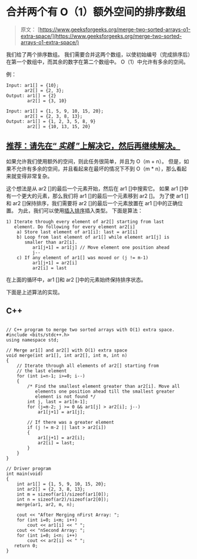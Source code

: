 # 合并两个有 O（1）额外空间的排序数组

> 原文： [https://www.geeksforgeeks.org/merge-two-sorted-arrays-o1-extra-space/](https://www.geeksforgeeks.org/merge-two-sorted-arrays-o1-extra-space/)

我们给了两个排序数组。 我们需要合并这两个数组，以使初始编号（完成排序后）在第一个数组中，而其余的数字在第二个数组中。 O（1）中允许有多余的空间。

例：

```
Input: ar1[] = {10};
       ar2[] = {2, 3};
Output: ar1[] = {2}
        ar2[] = {3, 10}  

Input: ar1[] = {1, 5, 9, 10, 15, 20};
       ar2[] = {2, 3, 8, 13};
Output: ar1[] = {1, 2, 3, 5, 8, 9}
        ar2[] = {10, 13, 15, 20} 

```

## [推荐：请先在“ ***实践*** ”上解决它，然后再继续解决。](https://practice.geeksforgeeks.org/problems/merge-two-sorted-arrays/0)

如果允许我们使用额外的空间，则此任务很简单，并且为 O（m + n）。 但是，如果不允许有多余的空间，并且看起来在最坏的情况下不到 O（m * n），那么看起来就变得非常复杂。

这个想法是从 ar2 []的最后一个元素开始，然后在 ar1 []中搜索它。 如果 ar1 []中有一个更大的元素，那么我们将 ar1 []的最后一个元素移到 ar2 []。 为了使 ar1 []和 ar2 []保持排序，我们需要将 ar2 []的最后一个元素放置在 ar1 []中的正确位置。 为此，我们可以使用[插入排序](http://geeksquiz.com/insertion-sort/)插入类型。 下面是算法：

```
1) Iterate through every element of ar2[] starting from last 
   element. Do following for every element ar2[i]
    a) Store last element of ar1[i]: last = ar1[i]
    b) Loop from last element of ar1[] while element ar1[j] is 
       smaller than ar2[i].
          ar1[j+1] = ar1[j] // Move element one position ahead
          j--
    c) If any element of ar1[] was moved or (j != m-1)
          ar1[j+1] = ar2[i] 
          ar2[i] = last  

```

在上面的循环中，ar1 []和 ar2 []中的元素始终保持排序状态。

下面是上述算法的实现。

## C++ 

```

// C++ program to merge two sorted arrays with O(1) extra space. 
#include <bits/stdc++.h> 
using namespace std; 

// Merge ar1[] and ar2[] with O(1) extra space 
void merge(int ar1[], int ar2[], int m, int n) 
{ 
    // Iterate through all elements of ar2[] starting from 
    // the last element 
    for (int i=n-1; i>=0; i--) 
    { 
        /* Find the smallest element greater than ar2[i]. Move all 
           elements one position ahead till the smallest greater 
           element is not found */
        int j, last = ar1[m-1]; 
        for (j=m-2; j >= 0 && ar1[j] > ar2[i]; j--) 
            ar1[j+1] = ar1[j]; 

        // If there was a greater element 
        if (j != m-2 || last > ar2[i]) 
        { 
            ar1[j+1] = ar2[i]; 
            ar2[i] = last; 
        } 
    } 
} 

// Driver program 
int main(void) 
{ 
    int ar1[] = {1, 5, 9, 10, 15, 20}; 
    int ar2[] = {2, 3, 8, 13}; 
    int m = sizeof(ar1)/sizeof(ar1[0]); 
    int n = sizeof(ar2)/sizeof(ar2[0]); 
    merge(ar1, ar2, m, n); 

    cout << "After Merging nFirst Array: "; 
    for (int i=0; i<m; i++) 
        cout << ar1[i] << " "; 
    cout << "nSecond Array: "; 
    for (int i=0; i<n; i++) 
        cout << ar2[i] << " "; 
   return 0; 
} 

```